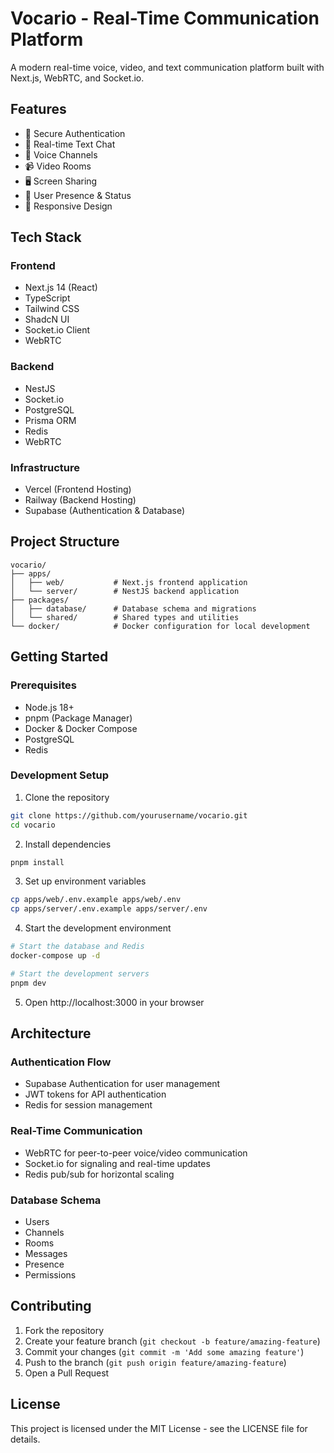 # Vocario - Real-Time Communication Platform

A modern real-time voice, video, and text communication platform built with Next.js, WebRTC, and Socket.io.

## Features

- 🔐 Secure Authentication
- 💬 Real-time Text Chat
- 🎤 Voice Channels
- 📹 Video Rooms
- 🖥️ Screen Sharing
- 👥 User Presence & Status
- 📱 Responsive Design

## Tech Stack

### Frontend
- Next.js 14 (React)
- TypeScript
- Tailwind CSS
- ShadcN UI
- Socket.io Client
- WebRTC

### Backend
- NestJS
- Socket.io
- PostgreSQL
- Prisma ORM
- Redis
- WebRTC

### Infrastructure
- Vercel (Frontend Hosting)
- Railway (Backend Hosting)
- Supabase (Authentication & Database)

## Project Structure

```
vocario/
├── apps/
│   ├── web/           # Next.js frontend application
│   └── server/        # NestJS backend application
├── packages/
│   ├── database/      # Database schema and migrations
│   └── shared/        # Shared types and utilities
└── docker/            # Docker configuration for local development
```

## Getting Started

### Prerequisites
- Node.js 18+
- pnpm (Package Manager)
- Docker & Docker Compose
- PostgreSQL
- Redis

### Development Setup

1. Clone the repository
```bash
git clone https://github.com/yourusername/vocario.git
cd vocario
```

2. Install dependencies
```bash
pnpm install
```

3. Set up environment variables
```bash
cp apps/web/.env.example apps/web/.env
cp apps/server/.env.example apps/server/.env
```

4. Start the development environment
```bash
# Start the database and Redis
docker-compose up -d

# Start the development servers
pnpm dev
```

5. Open http://localhost:3000 in your browser

## Architecture

### Authentication Flow
- Supabase Authentication for user management
- JWT tokens for API authentication
- Redis for session management

### Real-Time Communication
- WebRTC for peer-to-peer voice/video communication
- Socket.io for signaling and real-time updates
- Redis pub/sub for horizontal scaling

### Database Schema
- Users
- Channels
- Rooms
- Messages
- Presence
- Permissions

## Contributing

1. Fork the repository
2. Create your feature branch (`git checkout -b feature/amazing-feature`)
3. Commit your changes (`git commit -m 'Add some amazing feature'`)
4. Push to the branch (`git push origin feature/amazing-feature`)
5. Open a Pull Request

## License

This project is licensed under the MIT License - see the LICENSE file for details.
